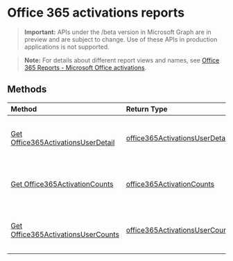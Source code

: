 # Office 365 activations reports

> **Important:** APIs under the /beta version in Microsoft Graph are in preview and are subject to change. Use of these APIs in production applications is not supported.

> **Note:** For details about different report views and names, see [Office 365 Reports - Microsoft Office activations](https://support.office.com/client/Office-activations-87c24ae2-82e0-4d1e-be01-c3bcc3f18c60).

## Methods
| Method                                   | Return Type                              | Description                              |
| :--------------------------------------- | :--------------------------------------- | :--------------------------------------- |
| [Get Office365ActivationsUserDetail](../api/reportroot_office365activationsuserdetail.md) | [office365ActivationsUserDetail](../api/reportroot_office365activationsuserdetail.md#response) | Get an Office 365 activations user detail report. |
| [Get Office365ActivationCounts](../api/reportroot_office365activationcounts.md) | [office365ActivationCounts](../api/reportroot_office365activationcounts.md#response) | Get an Office 365 activation counts report . |
| [Get Office365ActivationsUserCounts](../api/reportroot_office365activationsusercounts.md) | [office365ActivationsUserCounts](../api/reportroot_office365activationsusercounts.md#response) | Get an Office 365 activations user counts report. |
